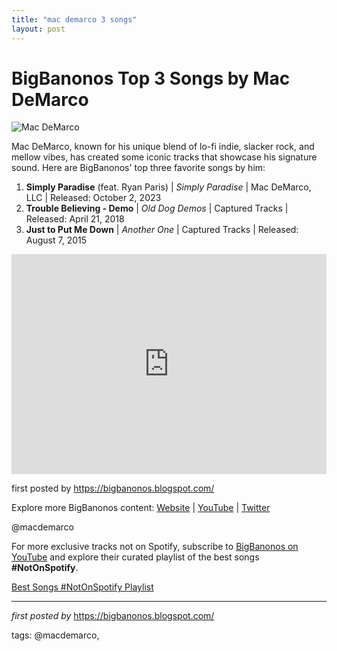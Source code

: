 ```yaml
---
title: "mac demarco 3 songs"
layout: post
---
```

<h1>BigBanonos Top 3 Songs by Mac DeMarco</h1>
<img src="https://tapeop.com/_m/photologue/photos/cache/mac-demarco_display_horizontal.jpg" alt="Mac DeMarco"> <p>Mac DeMarco, known for his unique blend of lo-fi indie, slacker rock, and mellow vibes, has created some iconic tracks that showcase his signature sound. Here are BigBanonos' top three favorite songs by him:</p> <ol> <li><strong>Simply Paradise</strong> (feat. Ryan Paris) | <em>Simply Paradise</em> | Mac DeMarco, LLC | Released: October 2, 2023</li> <li><strong>Trouble Believing - Demo</strong> | <em>Old Dog Demos</em> | Captured Tracks | Released: April 21, 2018</li> <li><strong>Just to Put Me Down</strong> | <em>Another One</em> | Captured Tracks | Released: August 7, 2015</li>
</ol> <div> <iframe src="https://open.spotify.com/embed/playlist/3AKyJRRlq6bEPvgl0fFBel?utm_source=generator" width="100%" height="352" frameborder="0" allow="autoplay; clipboard-write; encrypted-media; fullscreen; picture-in-picture" loading="lazy" allowfullscreen></iframe>
</div> <p>first posted by <a href="https://bigbanonos.blogspot.com/">https://bigbanonos.blogspot.com/</a></p> <div> <p>Explore more BigBanonos content: <a href="https://bigbanonos.blogspot.com/">Website</a> | <a href="https://www.youtube.com/@BigBanonos">YouTube</a> | <a href="https://x.com/bigbanonos">Twitter</a></p>
</div> <!-- Tags -->
<p>@macdemarco</p>


<!--Subscribe and Playlist Links-->
<div>
    <p>For more exclusive tracks not on Spotify, subscribe to <a href="https://www.youtube.com/@BigBanonos" target="_blank">BigBanonos on YouTube</a> and explore their curated playlist of the best songs <strong>#NotOnSpotify</strong>.</p>
    <p><a href="https://www.youtube.com/playlist?list=PLtuNtuTatqI0kFahUCbtbfenC_ET5O_tr" target="_blank">Best Songs #NotOnSpotify Playlist<br /></a></p></div>

<hr />

<p><em>first posted by</em> <a href="https://bigbanonos.blogspot.com/" rel="noopener" target="_new">https://bigbanonos.blogspot.com/</a></p>

<p>tags: @macdemarco,</p>
